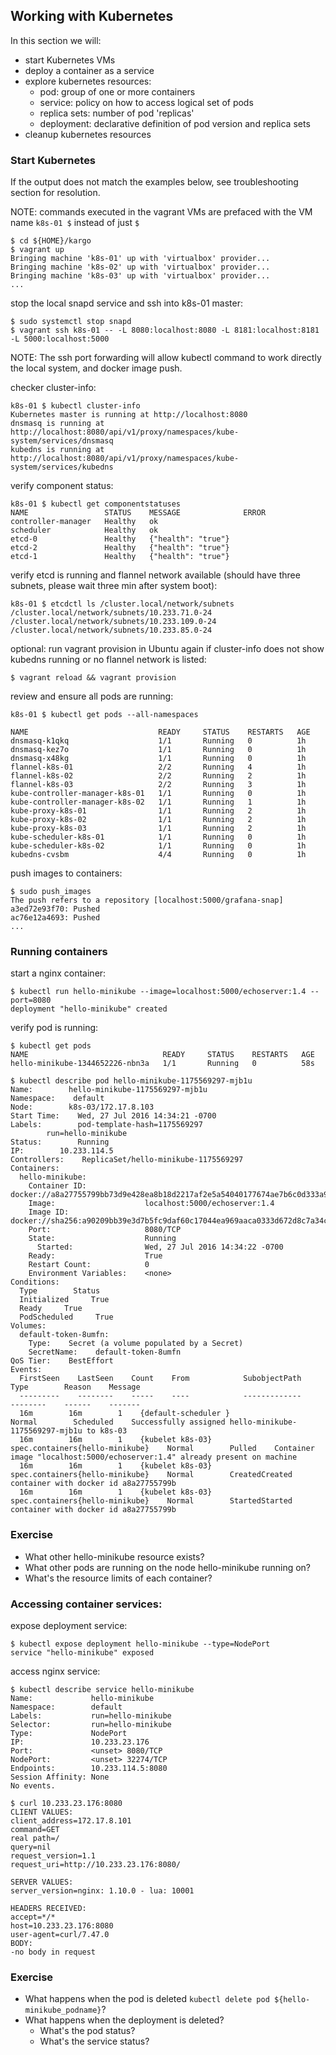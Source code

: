 ## Working with Kubernetes

In this section we will:

* start Kubernetes VMs
* deploy a container as a service
* explore kubernetes resources:
    * pod: group of one or more containers
    * service: policy on how to access logical set of pods
    * replica sets: number of pod 'replicas'
    * deployment: declarative definition of pod version and replica sets
* cleanup kubernetes resources

### Start Kubernetes

If the output does not match the examples below, see troubleshooting section for resolution.

NOTE: commands executed in the vagrant VMs are prefaced with the VM name `k8s-01 $` instead of just `$`

```
$ cd ${HOME}/kargo
$ vagrant up
Bringing machine 'k8s-01' up with 'virtualbox' provider...
Bringing machine 'k8s-02' up with 'virtualbox' provider...
Bringing machine 'k8s-03' up with 'virtualbox' provider...
...
```

stop the local snapd service and ssh into k8s-01 master:
```
$ sudo systemctl stop snapd
$ vagrant ssh k8s-01 -- -L 8080:localhost:8080 -L 8181:localhost:8181 -L 5000:localhost:5000
```
NOTE: The ssh port forwarding will allow kubectl command to work directly the local system, and docker image push.

checker cluster-info:
```
k8s-01 $ kubectl cluster-info
Kubernetes master is running at http://localhost:8080
dnsmasq is running at http://localhost:8080/api/v1/proxy/namespaces/kube-system/services/dnsmasq
kubedns is running at http://localhost:8080/api/v1/proxy/namespaces/kube-system/services/kubedns
```

verify component status:
```
k8s-01 $ kubectl get componentstatuses
NAME                 STATUS    MESSAGE              ERROR
controller-manager   Healthy   ok
scheduler            Healthy   ok
etcd-0               Healthy   {"health": "true"}
etcd-2               Healthy   {"health": "true"}
etcd-1               Healthy   {"health": "true"}
```

verify etcd is running and flannel network available (should have three subnets, please wait three min after system boot):
```
k8s-01 $ etcdctl ls /cluster.local/network/subnets
/cluster.local/network/subnets/10.233.71.0-24
/cluster.local/network/subnets/10.233.109.0-24
/cluster.local/network/subnets/10.233.85.0-24
```

optional: run vagrant provision in Ubuntu again if cluster-info does not show kubedns running or no flannel network is listed:
```
$ vagrant reload && vagrant provision
```

review and ensure all pods are running:
```
k8s-01 $ kubectl get pods --all-namespaces

NAME                             READY     STATUS    RESTARTS   AGE
dnsmasq-k1qkq                    1/1       Running   0          1h
dnsmasq-kez7o                    1/1       Running   0          1h
dnsmasq-x48kg                    1/1       Running   0          1h
flannel-k8s-01                   2/2       Running   4          1h
flannel-k8s-02                   2/2       Running   2          1h
flannel-k8s-03                   2/2       Running   3          1h
kube-controller-manager-k8s-01   1/1       Running   0          1h
kube-controller-manager-k8s-02   1/1       Running   1          1h
kube-proxy-k8s-01                1/1       Running   2          1h
kube-proxy-k8s-02                1/1       Running   2          1h
kube-proxy-k8s-03                1/1       Running   2          1h
kube-scheduler-k8s-01            1/1       Running   0          1h
kube-scheduler-k8s-02            1/1       Running   0          1h
kubedns-cvsbm                    4/4       Running   0          1h
```

push images to containers:
```
$ sudo push_images
The push refers to a repository [localhost:5000/grafana-snap]
a3ed72e93f70: Pushed
ac76e12a4693: Pushed
...
```

### Running containers

start a nginx container:
```
$ kubectl run hello-minikube --image=localhost:5000/echoserver:1.4 --port=8080
deployment "hello-minikube" created
```

verify pod is running:
```
$ kubectl get pods
NAME                              READY     STATUS    RESTARTS   AGE
hello-minikube-1344652226-nbn3a   1/1       Running   0          58s

$ kubectl describe pod hello-minikube-1175569297-mjb1u
Name:        hello-minikube-1175569297-mjb1u
Namespace:    default
Node:        k8s-03/172.17.8.103
Start Time:    Wed, 27 Jul 2016 14:34:21 -0700
Labels:        pod-template-hash=1175569297
        run=hello-minikube
Status:        Running
IP:        10.233.114.5
Controllers:    ReplicaSet/hello-minikube-1175569297
Containers:
  hello-minikube:
    Container ID:             docker://a8a27755799bb73d9e428ea8b18d2217af2e5a54040177674ae7b6c0d333a977
    Image:                    localhost:5000/echoserver:1.4
    Image ID:                 docker://sha256:a90209bb39e3d7b5fc9daf60c17044ea969aaca0333d672d8c7a34c7446e7ff7
    Port:                     8080/TCP
    State:                    Running
      Started:                Wed, 27 Jul 2016 14:34:22 -0700
    Ready:                    True
    Restart Count:            0
    Environment Variables:    <none>
Conditions:
  Type        Status
  Initialized     True
  Ready     True
  PodScheduled     True
Volumes:
  default-token-8umfn:
    Type:    Secret (a volume populated by a Secret)
    SecretName:    default-token-8umfn
QoS Tier:    BestEffort
Events:
  FirstSeen    LastSeen    Count    From            SubobjectPath            Type        Reason    Message
  ---------    --------    -----    ----            -------------            --------    ------    -------
  16m        16m        1    {default-scheduler }                    Normal        Scheduled    Successfully assigned hello-minikube-1175569297-mjb1u to k8s-03
  16m        16m        1    {kubelet k8s-03}    spec.containers{hello-minikube}    Normal        Pulled    Container image "localhost:5000/echoserver:1.4" already present on machine
  16m        16m        1    {kubelet k8s-03}    spec.containers{hello-minikube}    Normal        CreatedCreated container with docker id a8a27755799b
  16m        16m        1    {kubelet k8s-03}    spec.containers{hello-minikube}    Normal        StartedStarted container with docker id a8a27755799b
```

### Exercise

* What other hello-minikube resource exists?
* What other pods are running on the node hello-minikube running on?
* What's the resource limits of each container?

### Accessing container services:

expose deployment service:
```
$ kubectl expose deployment hello-minikube --type=NodePort
service "hello-minikube" exposed
```

access nginx service:
```
$ kubectl describe service hello-minikube
Name:             hello-minikube
Namespace:        default
Labels:           run=hello-minikube
Selector:         run=hello-minikube
Type:             NodePort
IP:               10.233.23.176
Port:             <unset> 8080/TCP
NodePort:         <unset> 32274/TCP
Endpoints:        10.233.114.5:8080
Session Affinity: None
No events.

$ curl 10.233.23.176:8080
CLIENT VALUES:
client_address=172.17.8.101
command=GET
real path=/
query=nil
request_version=1.1
request_uri=http://10.233.23.176:8080/

SERVER VALUES:
server_version=nginx: 1.10.0 - lua: 10001

HEADERS RECEIVED:
accept=*/*
host=10.233.23.176:8080
user-agent=curl/7.47.0
BODY:
-no body in request
```

### Exercise

* What happens when the pod is deleted `kubectl delete pod ${hello-minikube_podname}`?
* What happens when the deployment is deleted?
    * What's the pod status?
    * What's the service status?
